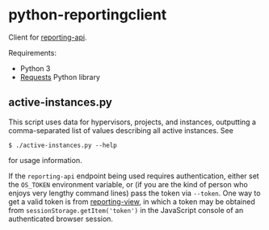 python-reportingclient
======================

Client for [reporting-api](https://github.com/NeCTAR-RC/reporting-api).

Requirements:

* Python 3
* [Requests](http://python-requests.org) Python library


active-instances.py
-------------------

This script uses data for hypervisors, projects, and instances, outputting a
comma-separated list of values describing all active instances. See

`$ ./active-instances.py --help`

for usage information.

If the `reporting-api` endpoint being used requires authentication, either set
the `OS_TOKEN` environment variable, or (if you are the kind of person who
enjoys very lengthy command lines) pass the token via `--token`.  One way to
get a valid token is from
[reporting-view](https://github.com/NeCTAR-RC/reporting-view), in which a token
may be obtained from `sessionStorage.getItem('token')` in the JavaScript
console of an authenticated browser session.

